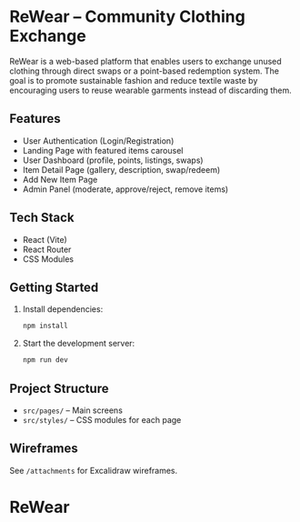 # ReWear – Community Clothing Exchange

ReWear is a web-based platform that enables users to exchange unused clothing through direct swaps or a point-based redemption system. The goal is to promote sustainable fashion and reduce textile waste by encouraging users to reuse wearable garments instead of discarding them.

## Features
- User Authentication (Login/Registration)
- Landing Page with featured items carousel
- User Dashboard (profile, points, listings, swaps)
- Item Detail Page (gallery, description, swap/redeem)
- Add New Item Page
- Admin Panel (moderate, approve/reject, remove items)

## Tech Stack
- React (Vite)
- React Router
- CSS Modules

## Getting Started
1. Install dependencies:
   ```sh
   npm install
   ```
2. Start the development server:
   ```sh
   npm run dev
   ```

## Project Structure
- `src/pages/` – Main screens
- `src/styles/` – CSS modules for each page

## Wireframes
See `/attachments` for Excalidraw wireframes.
# ReWear